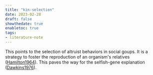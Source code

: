 ```yaml
---
title: "kin-selection"
date: 2023-02-28
draft: false
showthedate: true
enabletoc: true
tags:
- literature-note
---
```


This points to the selection of altruist behaviors in social goups. It is a strategy to foster the reproduction of an organism's relatives ([Hamilton1964](reference/Hamilton1964.md)).
This paves the way for the selfish-gene explanation ([Dawkins1976](reference/Dawkins1976.md)). 

